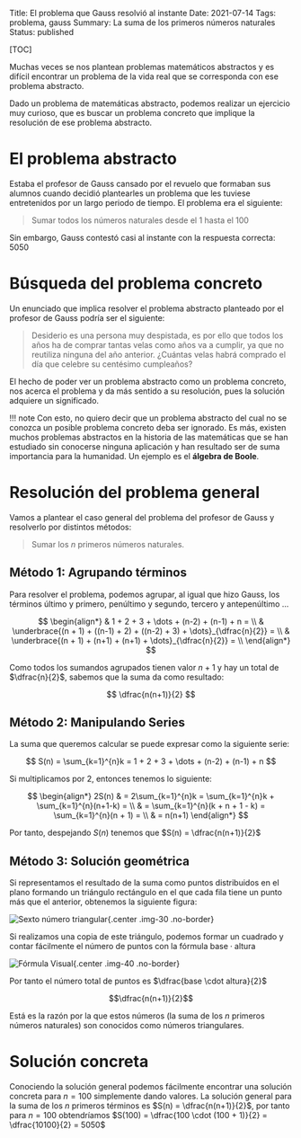 Title: El problema que Gauss resolvió al instante
Date: 2021-07-14
Tags: problema, gauss
Summary: La suma de los primeros números naturales
Status: published

[TOC]

Muchas veces se nos plantean problemas matemáticos abstractos y es difícil encontrar un problema de la vida real que se corresponda con ese problema abstracto.

Dado un problema de matemáticas abstracto, podemos realizar un ejercicio muy curioso, que es buscar un problema concreto que implique la resolución de ese problema abstracto.

El problema abstracto
=====================

Estaba el profesor de Gauss cansado por el revuelo que formaban sus alumnos cuando decidió plantearles un problema que les tuviese entretenidos por un largo periodo de tiempo. El problema era el siguiente:


>Sumar todos los números naturales desde el 1 hasta el 100

Sin embargo, Gauss contestó casi al instante con la respuesta correcta: $5050$

Búsqueda del problema concreto
==============================

Un enunciado que implica resolver el problema abstracto planteado por el profesor de Gauss podría ser el siguiente:


>Desiderio es una persona muy despistada, es por ello que todos los años ha de comprar tantas velas como años va a cumplir, ya que no reutiliza ninguna del año anterior. ¿Cuántas velas habrá comprado el día que celebre su centésimo cumpleaños?

El hecho de poder ver un problema abstracto como un problema concreto, nos acerca el problema y da más sentido a su resolución, pues la solución adquiere un significado.

!!! note
    Con esto, no quiero decir que un problema abstracto del cual no se conozca un posible problema concreto deba ser ignorado. Es más, existen muchos problemas abstractos en la historia de las matemáticas que se han estudiado sin conocerse ninguna aplicación y han resultado ser de suma importancia para la humanidad. Un ejemplo es el **álgebra de Boole**.

Resolución del problema general
===============================

Vamos a plantear el caso general del problema del profesor de Gauss y resolverlo por distintos métodos:

>Sumar los $n$ primeros números naturales.

Método 1: Agrupando términos
----------------------------

Para resolver el problema, podemos agrupar, al igual que hizo Gauss, los términos último y primero, penúltimo y segundo, tercero y antepenúltimo ...

$$
\begin{align*}
& 1 + 2 + 3 + \dots + (n-2) + (n-1) + n =  \\
& \underbrace{(n + 1) + ((n-1) + 2) + ((n-2) + 3) + \dots}_{\dfrac{n}{2}} = \\
& \underbrace{(n + 1) + (n+1) + (n+1) + \dots}_{\dfrac{n}{2}} = \\
\end{align*}
$$

Como todos los sumandos agrupados tienen valor $n+1$ y hay un total de $\dfrac{n}{2}$, sabemos que la suma da como resultado:

$$
\dfrac{n(n+1)}{2}
$$

Método 2: Manipulando Series
----------------------------

La suma que queremos calcular se puede expresar como la siguiente serie:

$$
S(n) = \sum_{k=1}^{n}k = 1 + 2 + 3 + \dots + (n-2) + (n-1) + n
$$

Si multiplicamos por $2$, entonces tenemos lo siguiente:

$$
\begin{align*}
2S(n) & = 2\sum_{k=1}^{n}k = \sum_{k=1}^{n}k + \sum_{k=1}^{n}(n+1-k) = \\
& = \sum_{k=1}^{n}(k + n + 1 - k) = \sum_{k=1}^{n}(n + 1) = \\
& = n(n+1)
\end{align*}
$$

Por tanto, despejando $S(n)$ tenemos que $S(n) = \dfrac{n(n+1)}{2}$

Método 3: Solución geométrica
-----------------------------
Si representamos el resultado de la suma como puntos distribuidos en el plano formando un triángulo rectángulo en el que cada fila tiene un punto más que el anterior, obtenemos la siguiente figura:

![Sexto número triangular]({attach}images/numero_triangular_6.png){.center .img-30 .no-border}

Si realizamos una copia de este triángulo, podemos formar un cuadrado y contar fácilmente el número de puntos con la fórmula $\text{base} \cdot \text{altura}$

![Fórmula Visual]({attach}images/numero_triangular_rectangulo_6.png){.center .img-40 .no-border}

Por tanto el número total de puntos es $\dfrac{base \cdot altura}{2}$

$$\dfrac{n(n+1)}{2}$$

Está es la razón por la que estos números (la suma de los $n$ primeros números naturales) son conocidos como números triangulares.

Solución concreta
=================

Conociendo la solución general podemos fácilmente encontrar una solución concreta para $n=100$ simplemente dando valores.
La solución general para la suma de los $n$ primeros términos es $S(n) = \dfrac{n(n+1)}{2}$, por tanto para $n=100$ obtendríamos $S(100) = \dfrac{100 \cdot (100 + 1)}{2} = \dfrac{10100}{2} = 5050$

